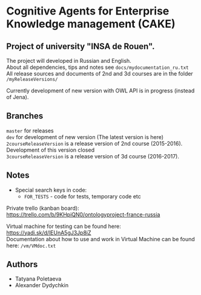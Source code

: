 Cognitive Agents for Enterprise Knowledge management (CAKE)
============================================================

Project of university "INSA de Rouen".
--------------------------------------

The project will developed in Russian and English.  
About all dependencies, tips and notes see `docs/mydocumentation_ru.txt`  
All release sources and documents of 2nd and 3d courses are in the folder `/myReleaseVersions/`  
  
Currently development of new version with OWL API is in progress (instead of Jena).  
  
  
Branches
--------
  
`master` for releases  
`dev` for development of new version (The latest version is here)  
`2courseReleaseVersion` is a release version of 2nd course (2015-2016). Development of this version closed  
`3courseReleaseVersion` is a release version of 3d course (2016-2017). 

Notes
-----
- Special search keys in code:
	- `FOR_TESTS` - code for tests, temporary code etc  

Private trello (kanban board): https://trello.com/b/9KHpiQN0/ontologyproject-france-russia  

Virtual machine for testing can be found here: https://yadi.sk/d/lEUnA5gJ3Jp8iZ  
Documentation about how to use and work in Virtual Machine can be found here: `/vm/VMdoc.txt`


Authors
-------
- Tatyana Poletaeva
- Alexander Dydychkin

